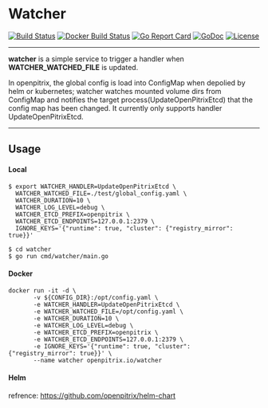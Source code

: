 
# Watcher

[![Build Status](https://travis-ci.org/openpitrix/openpitrix.svg)](https://travis-ci.org/openpitrix/openpitrix)
[![Docker Build Status](https://img.shields.io/docker/build/openpitrix/openpitrix.svg)](https://hub.docker.com/r/openpitrix/openpitrix/)
[![Go Report Card](https://goreportcard.com/badge/openpitrix.io/openpitrix)](https://goreportcard.com/report/openpitrix.io/openpitrix)
[![GoDoc](https://godoc.org/openpitrix.io/openpitrix?status.svg)](https://godoc.org/openpitrix.io/openpitrix)
[![License](http://img.shields.io/badge/license-apache%20v2-blue.svg)](https://github.com/openpitrix/openpitrix/blob/master/LICENSE)

----

**watcher** is a simple service to trigger a handler when **WATCHER_WATCHED_FILE** is updated.

In openpitrix, the global config is load into ConfigMap when depolied by helm or kubernetes; watcher watches mounted volume dirs from ConfigMap and notifies the target process(UpdateOpenPitrixEtcd) that the config map has been changed.
It currently only supports handler UpdateOpenPitrixEtcd.


----

## Usage

#### Local

```$xslt
$ export WATCHER_HANDLER=UpdateOpenPitrixEtcd \
  WATCHER_WATCHED_FILE=./test/global_config.yaml \
  WATCHER_DURATION=10 \
  WATCHER_LOG_LEVEL=debug \
  WATCHER_ETCD_PREFIX=openpitrix \
  WATCHER_ETCD_ENDPOINTS=127.0.0.1:2379 \
  IGNORE_KEYS='{"runtime": true, "cluster": {"registry_mirror": true}}'

$ cd watcher
$ go run cmd/watcher/main.go
```

#### Docker

```$xslt
docker run -it -d \
       -v ${CONFIG_DIR}:/opt/config.yaml \
       -e WATCHER_HANDLER=UpdateOpenPitrixEtcd \
       -e WATCHER_WATCHED_FILE=/opt/config.yaml \
       -e WATCHER_DURATION=10 \
       -e WATCHER_LOG_LEVEL=debug \
       -e WATCHER_ETCD_PREFIX=openpitrix \
       -e WATCHER_ETCD_ENDPOINTS=127.0.0.1:2379 \
       -e IGNORE_KEYS='{"runtime": true, "cluster": {"registry_mirror": true}}' \
       --name watcher openpitrix.io/watcher
```

#### Helm

refrence: https://github.com/openpitrix/helm-chart